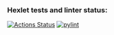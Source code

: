 ### Hexlet tests and linter status:
[![Actions Status](https://github.com/sat-brr/python-project-52/workflows/hexlet-check/badge.svg)](https://github.com/sat-brr/python-project-52/actions)
[![pylint](https://github.com/sat-brr/python-project-52/actions/workflows/pylint.yml/badge.svg)](https://github.com/sat-brr/python-project-52/actions/workflows/pylint.yml)
